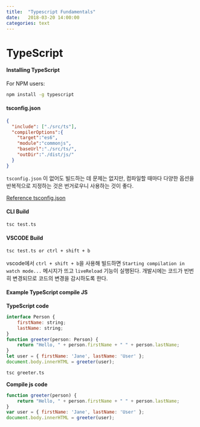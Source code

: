 ```yaml
---
title:  "Typescript Fundamentals"
date:   2018-03-20 14:00:00
categories: text
---
```


# TypeScript

#### Installing TypeScript

For NPM users:
```Bash
npm install -g typescript
```

#### tsconfig.json

```json
{
  "include": ["./src/ts"],
  "compilerOptions":{
    "target":"es6",
    "module":"commonjs",
    "baseUrl":"./src/ts/",
    "outDir":"./dist/js/"
  }
}
```
`tsconfig.json` 이 없어도 빌드하는 데 문제는 없지만, 컴파일할 때마다 다양한 옵션을 반복적으로 지정하는 것은 번거로우니 사용하는 것이 좋다.


[Reference tsconfig.json](http://www.typescriptlang.org/docs/handbook/tsconfig-json.html)

#### CLI Build
```Bash
tsc test.ts
```
#### VSCODE Build
```Bash
tsc test.ts or ctrl + shift + b
```
vscode에서 `ctrl + shift + b`을 사용해 빌드하면
`Starting compilation in watch mode...` 메시지가 뜨고 `liveReload` 기능이 실행된다. 개발시에는 코드가 빈번히 변경되므로 코드의 변경을 감시하도록 한다.

#### Example TypeScript compile JS
**TypeScript code**
```js
interface Person {
    firstName: string;
    lastName: string;
}
function greeter(person: Person) {
    return "Hello, " + person.firstName + " " + person.lastName;
}
let user = { firstName: 'Jane', lastName: 'User' };
document.body.innerHTML = greeter(user);
```
```Bash
tsc greeter.ts
```

**Compile js code**
```js
function greeter(person) {
    return "Hello, " + person.firstName + " " + person.lastName;
}
var user = { firstName: 'Jane', lastName: 'User' };
document.body.innerHTML = greeter(user);
```
